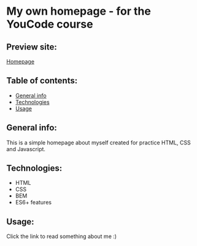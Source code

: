 # My own homepage - for the YouCode course


## Preview site:

[Homepage](https://eliza-youcode.github.io/homepage/)

## Table of contents:
- [General info](#info)
- [Technologies](#technologies)
- [Usage](#usage)

## General info:
This is a simple homepage about myself created for practice HTML, CSS and Javascript.

## Technologies:
- HTML
- CSS
- BEM
- ES6+ features

## Usage:
Click the link to read something about me :) 

